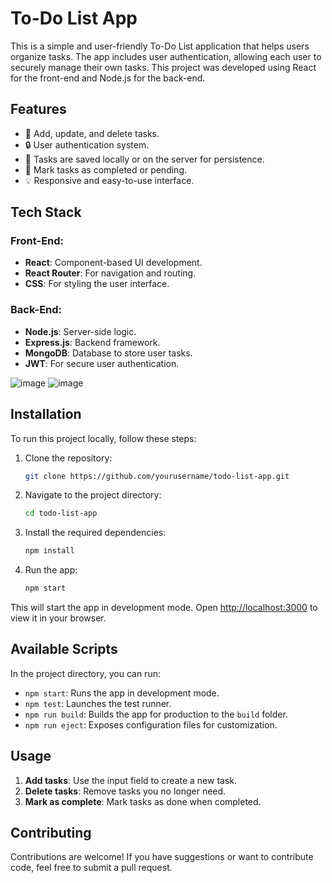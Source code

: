# To-Do List App

This is a simple and user-friendly To-Do List application that helps users organize tasks. The app includes user authentication, allowing each user to securely manage their own tasks. This project was developed using React for the front-end and Node.js for the back-end.

## Features

- 📝 Add, update, and delete tasks.
- 🔒 User authentication system.
- 💾 Tasks are saved locally or on the server for persistence.
- 📆 Mark tasks as completed or pending.
- 💡 Responsive and easy-to-use interface.

## Tech Stack

### Front-End:
- **React**: Component-based UI development.
- **React Router**: For navigation and routing.
- **CSS**: For styling the user interface.

### Back-End:
- **Node.js**: Server-side logic.
- **Express.js**: Backend framework.
- **MongoDB**: Database to store user tasks.
- **JWT**: For secure user authentication.


![image](https://github.com/user-attachments/assets/329d8280-b97c-4bfc-980f-0884ccf30f44)
![image](https://github.com/user-attachments/assets/9bcfcc95-72cb-4abf-ad21-6fd15313f082)



## Installation

To run this project locally, follow these steps:

1. Clone the repository:
   ```bash
   git clone https://github.com/yourusername/todo-list-app.git
   ```
2. Navigate to the project directory:
   ```bash
   cd todo-list-app
   ```
3. Install the required dependencies:
   ```bash
   npm install
   ```
4. Run the app:
   ```bash
   npm start
   ```

This will start the app in development mode. Open [http://localhost:3000](http://localhost:3000) to view it in your browser.

## Available Scripts

In the project directory, you can run:

- `npm start`: Runs the app in development mode.
- `npm test`: Launches the test runner.
- `npm run build`: Builds the app for production to the `build` folder.
- `npm run eject`: Exposes configuration files for customization.

## Usage

1. **Add tasks**: Use the input field to create a new task.
2. **Delete tasks**: Remove tasks you no longer need.
3. **Mark as complete**: Mark tasks as done when completed.


## Contributing

Contributions are welcome! If you have suggestions or want to contribute code, feel free to submit a pull request.

